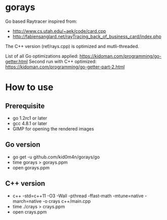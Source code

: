gorays
===

Go based Raytracer inspired from:

* http://www.cs.utah.edu/~aek/code/card.cpp
* http://fabiensanglard.net/rayTracing_back_of_business_card/index.php

The C++ version (ref/rays.cpp) is optimized and mutli-threaded.

List of all Go optimizations applied: https://kidoman.com/programming/go-getter.html
Second run with C++ optimized: https://kidoman.com/programming/go-getter-part-2.html

How to use
===

Prerequisite
---

* go 1.2rc1 or later
* gcc 4.8.1 or later
* GIMP for opening the rendered images

Go version
---

* go get -u github.com/kid0m4n/gorays/go
* time gorays > gorays.ppm
* open gorays.ppm

C++ version
---

* c++ -std=c++11 -O3 -Wall -pthread -ffast-math -mtune=native -march=native -o crays c++/main.cpp
* time ./crays > crays.ppm
* open crays.ppm
